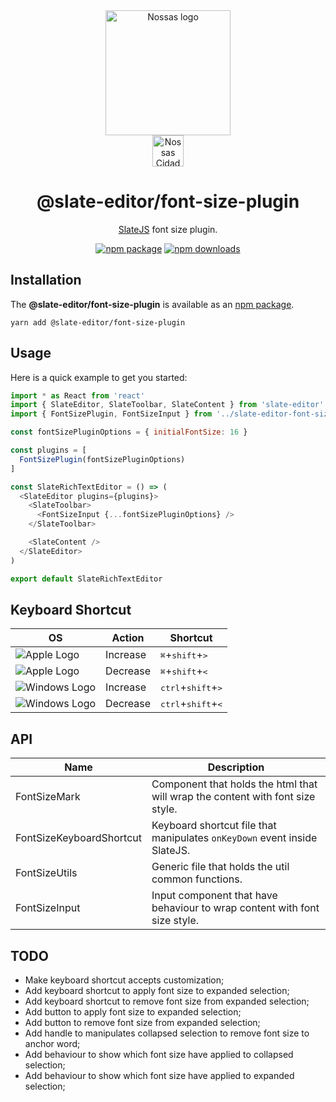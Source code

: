 <div align="center">
  <a href="https://www.en.nossas.org" rel="noopener" target="_blank">
    <img
      width="200"
      src="https://s3.amazonaws.com/hub-central/uploads/logo-nossas-20170517185909.svg"
      alt="Nossas logo"
      title="Nossas"
    />
  </a>
</div>
<div align="center">
  <img
    src="https://www.psdmockups.com/wp-content/uploads/2016/07/slatejs-520x292.jpg"
    alt="Nossas Cidades logo"
    title="Nossas Cidades"
    height="50"
  />
</div>

<h1 align="center">@slate-editor/font-size-plugin</h1>

<div align="center">

[SlateJS](https://github.com/ianstormtaylor/slate) font size plugin.

[![npm package](https://img.shields.io/npm/v/@slate-editor/font-size-plugin.svg?maxAge=60)](https://www.npmjs.com/package/@slate-editor/font-size-plugin)
[![npm downloads](https://img.shields.io/npm/dt/@slate-editor/font-size-plugin.svg?maxAge=60)](https://www.npmjs.com/package/@slate-editor/font-size-plugin)

</div>

## Installation
The **@slate-editor/font-size-plugin** is available as an [npm package](https://www.npmjs.com/package/@slate-editor/font-size-plugin).

```
yarn add @slate-editor/font-size-plugin
```

## Usage
Here is a quick example to get you started:

```js
import * as React from 'react'
import { SlateEditor, SlateToolbar, SlateContent } from 'slate-editor'
import { FontSizePlugin, FontSizeInput } from '../slate-editor-font-size-plugin'

const fontSizePluginOptions = { initialFontSize: 16 }

const plugins = [
  FontSizePlugin(fontSizePluginOptions)
]

const SlateRichTextEditor = () => (
  <SlateEditor plugins={plugins}>
    <SlateToolbar>
      <FontSizeInput {...fontSizePluginOptions} />
    </SlateToolbar>

    <SlateContent />
  </SlateEditor>
)

export default SlateRichTextEditor
```

## Keyboard Shortcut

| OS                       | Action   | Shortcut       |
|--------------------------|----------|----------------|
| ![Apple Logo][apple]     | Increase | <kbd>⌘</kbd>+<kbd>shift</kbd>+<kbd>></kbd>     |
| ![Apple Logo][apple]     | Decrease | <kbd>⌘</kbd>+<kbd>shift</kbd>+<kbd><</kbd>     |
| ![Windows Logo][windows] | Increase | <kbd>ctrl</kbd>+<kbd>shift</kbd>+<kbd>></kbd>  |
| ![Windows Logo][windows] | Decrease | <kbd>ctrl</kbd>+<kbd>shift</kbd>+<kbd><</kbd>  |

## API

| Name                       | Description                                                                    |
|----------------------------|--------------------------------------------------------------------------------|
| FontSizeMark               | Component that holds the html that will wrap the content with font size style. |
| FontSizeKeyboardShortcut   | Keyboard shortcut file that manipulates `onKeyDown` event inside SlateJS.      |
| FontSizeUtils              | Generic file that holds the util common functions.                             |
| FontSizeInput              | Input component that have behaviour to wrap content with font size style.      |

## TODO

- Make keyboard shortcut accepts customization;
- Add keyboard shortcut to apply font size to expanded selection;
- Add keyboard shortcut to remove font size from expanded selection;
- Add button to apply font size to expanded selection;
- Add button to remove font size from expanded selection;
- Add handle to manipulates collapsed selection to remove font size to anchor word;
- Add behaviour to show which font size have applied to collapsed selection;
- Add behaviour to show which font size have applied to expanded selection;

[apple]: https://cdn2.iconfinder.com/data/icons/designer-skills/128/apple-ios-system-platform-os-mac-linux-48.png
[windows]: https://cdn2.iconfinder.com/data/icons/designer-skills/128/windows-48.png
